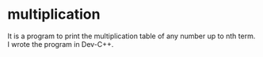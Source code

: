 # multiplication
It is a program to print the multiplication table of any number up to nth term.
I wrote the program in Dev-C++.
